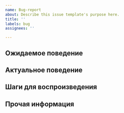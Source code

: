 ```yaml
---
name: Bug-report
about: Describe this issue template's purpose here.
title: ''
labels: bug
assignees: ''

---
```


## Ожидаемое поведение

## Актуальное поведение

## Шаги для воспроизведения

## Прочая информация
<!--- (Опционально) Скриншоты, идеи для решения проблемы -->
